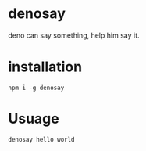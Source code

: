 # denosay

deno can say something, help him say it.

# installation

`npm i -g denosay`

# Usuage

`denosay hello world`
